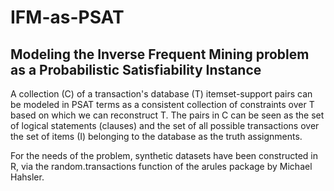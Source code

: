 # IFM-as-PSAT
## Modeling the Inverse Frequent Mining problem as a Probabilistic Satisfiability Instance 

A collection (C) of a transaction's database (T) itemset-support pairs can be modeled in PSAT terms as a 
consistent collection of constraints over T based on which we can reconstruct T. The pairs in C can be 
seen as the set of logical statements (clauses) and the set of all possible transactions over the set of 
items (I) belonging to the database as the truth assignments.

For the needs of the problem, synthetic datasets have been constructed in R, via the random.transactions function
of the arules package by Michael Hahsler.
